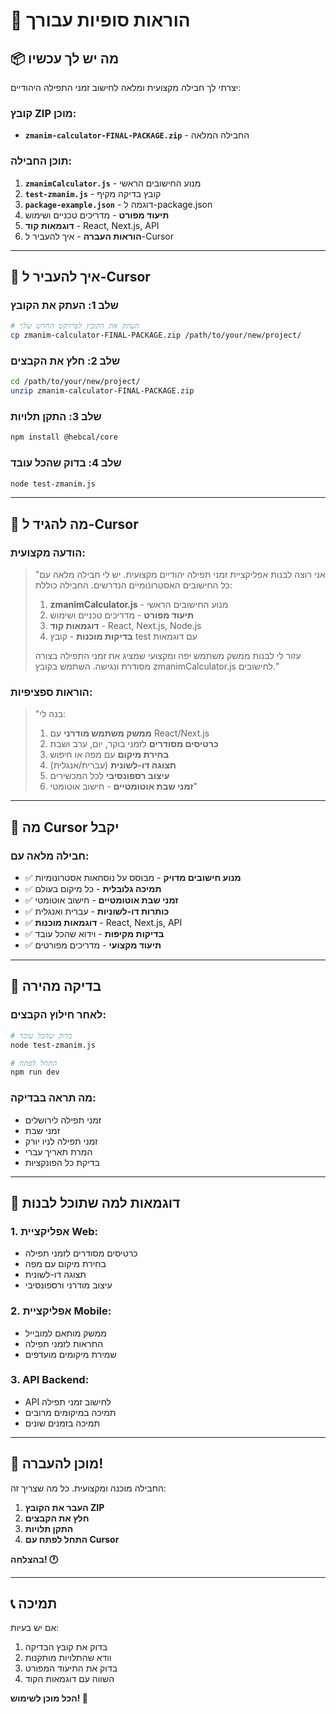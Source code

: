 # 🎯 הוראות סופיות עבורך

## 📦 מה יש לך עכשיו

יצרתי לך חבילה מקצועית ומלאה לחישוב זמני התפילה היהודיים:

### **קובץ ZIP מוכן:**

- **`zmanim-calculator-FINAL-PACKAGE.zip`** - החבילה המלאה

### **תוכן החבילה:**

1. **`zmanimCalculator.js`** - מנוע החישובים הראשי
2. **`test-zmanim.js`** - קובץ בדיקה מקיף
3. **`package-example.json`** - דוגמה ל-package.json
4. **תיעוד מפורט** - מדריכים טכניים ושימוש
5. **דוגמאות קוד** - React, Next.js, API
6. **הוראות העברה** - איך להעביר ל-Cursor

---

## 🚀 איך להעביר ל-Cursor

### **שלב 1: העתק את הקובץ**

```bash
# העתק את הקובץ לפרויקט החדש שלך
cp zmanim-calculator-FINAL-PACKAGE.zip /path/to/your/new/project/
```

### **שלב 2: חלץ את הקבצים**

```bash
cd /path/to/your/new/project/
unzip zmanim-calculator-FINAL-PACKAGE.zip
```

### **שלב 3: התקן תלויות**

```bash
npm install @hebcal/core
```

### **שלב 4: בדוק שהכל עובד**

```bash
node test-zmanim.js
```

---

## 💬 מה להגיד ל-Cursor

### **הודעה מקצועית:**

> "אני רוצה לבנות אפליקציית זמני תפילה יהודיים מקצועית. יש לי חבילה מלאה עם כל החישובים האסטרונומיים הנדרשים. החבילה כוללת:
>
> 1. **zmanimCalculator.js** - מנוע החישובים הראשי
> 2. **תיעוד מפורט** - מדריכים טכניים ושימוש
> 3. **דוגמאות קוד** - React, Next.js, Node.js
> 4. **בדיקות מוכנות** - קובץ test עם דוגמאות
>
> עזור לי לבנות ממשק משתמש יפה ומקצועי שמציג את זמני התפילה בצורה מסודרת ונגישה. השתמש בקובץ zmanimCalculator.js לחישובים."

### **הוראות ספציפיות:**

> "בנה לי:
>
> 1. **ממשק משתמש מודרני** עם React/Next.js
> 2. **כרטיסים מסודרים** לזמני בוקר, יום, ערב ושבת
> 3. **בחירת מיקום** עם מפה או חיפוש
> 4. **תצוגה דו-לשונית** (עברית/אנגלית)
> 5. **עיצוב רספונסיבי** לכל המכשירים
> 6. **זמני שבת אוטומטיים** - חישוב אוטומטי"

---

## 🎯 מה Cursor יקבל

### **חבילה מלאה עם:**

- ✅ **מנוע חישובים מדויק** - מבוסס על נוסחאות אסטרונומיות
- ✅ **תמיכה גלובלית** - כל מיקום בעולם
- ✅ **זמני שבת אוטומטיים** - חישוב אוטומטי
- ✅ **כותרות דו-לשוניות** - עברית ואנגלית
- ✅ **דוגמאות מוכנות** - React, Next.js, API
- ✅ **בדיקות מקיפות** - וידוא שהכל עובד
- ✅ **תיעוד מקצועי** - מדריכים מפורטים

---

## 🧪 בדיקה מהירה

### **לאחר חילוץ הקבצים:**

```bash
# בדוק שהכל עובד
node test-zmanim.js

# התחל לפתח
npm run dev
```

### **מה תראה בבדיקה:**

- זמני תפילה לירושלים
- זמני שבת
- זמני תפילה לניו יורק
- המרת תאריך עברי
- בדיקת כל הפונקציות

---

## 🎨 דוגמאות למה שתוכל לבנות

### **1. אפליקציית Web:**

- כרטיסים מסודרים לזמני תפילה
- בחירת מיקום עם מפה
- תצוגה דו-לשונית
- עיצוב מודרני ורספונסיבי

### **2. אפליקציית Mobile:**

- ממשק מותאם למובייל
- התראות לזמני תפילה
- שמירת מיקומים מועדפים

### **3. API Backend:**

- API לחישוב זמני תפילה
- תמיכה במיקומים מרובים
- תמיכה בזמנים שונים

---

## 🚀 מוכן להעברה!

החבילה מוכנה ומקצועית. כל מה שצריך זה:

1. **העבר את הקובץ ZIP**
2. **חלץ את הקבצים**
3. **התקן תלויות**
4. **התחל לפתח עם Cursor**

**בהצלחה! 🕐**

---

## 📞 תמיכה

אם יש בעיות:

1. בדוק את קובץ הבדיקה
2. וודא שהתלויות מותקנות
3. בדוק את התיעוד המפורט
4. השווה עם דוגמאות הקוד

**הכל מוכן לשימוש! 🎉**
